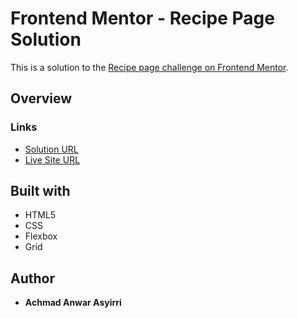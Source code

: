 # Frontend Mentor - Recipe Page Solution

This is a solution to the [Recipe page challenge on Frontend Mentor](https://www.frontendmentor.io/challenges/recipe-page-KiTsR8QQKm).

## Overview

### Links

- [Solution URL]((https://github.com/asyirri/Recipe-Page/))
- [Live Site URL](https://asyirri.github.io/Recipe-Page/)

## Built with

- HTML5
- CSS
- Flexbox
- Grid

## Author

- **Achmad Anwar Asyirri**
